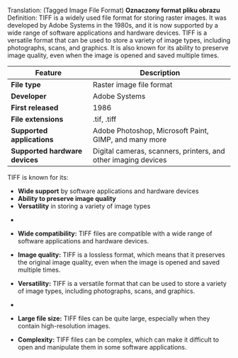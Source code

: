 Translation: (Tagged Image File Format) **Oznaczony format pliku obrazu**
Definition:
TIFF is a widely used file format for storing raster images. It was developed by Adobe Systems in the 1980s, and it is now supported by a wide range of software applications and hardware devices. TIFF is a versatile format that can be used to store a variety of image types, including photographs, scans, and graphics. It is also known for its ability to preserve image quality, even when the image is opened and saved multiple times.

|Feature|Description|
|---|---|
|**File type**|Raster image file format|
|**Developer**|Adobe Systems|
|**First released**|1986|
|**File extensions**|.tif, .tiff|
|**Supported applications**|Adobe Photoshop, Microsoft Paint, GIMP, and many more|
|**Supported hardware devices**|Digital cameras, scanners, printers, and other imaging devices|

TIFF is known for its:

- **Wide support** by software applications and hardware devices
- **Ability to preserve image quality**
- **Versatility** in storing a variety of image types

+

- **Wide compatibility:** TIFF files are compatible with a wide range of software applications and hardware devices.
- **Image quality:** TIFF is a lossless format, which means that it preserves the original image quality, even when the image is opened and saved multiple times.
- **Versatility:** TIFF is a versatile format that can be used to store a variety of image types, including photographs, scans, and graphics.

-

- **Large file size:** TIFF files can be quite large, especially when they contain high-resolution images.
- **Complexity:** TIFF files can be complex, which can make it difficult to open and manipulate them in some software applications.
